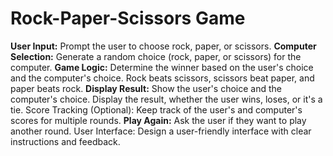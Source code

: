 # Rock-Paper-Scissors Game

**User Input:** Prompt the user to choose rock, paper, or scissors.
**Computer Selection:** Generate a random choice (rock, paper, or scissors) for
the computer.
**Game Logic:** Determine the winner based on the user's choice and the
computer's choice.
Rock beats scissors, scissors beat paper, and paper beats rock.
**Display Result:** Show the user's choice and the computer's choice.
Display the result, whether the user wins, loses, or it's a tie.
Score Tracking (Optional): Keep track of the user's and computer's scores for
multiple rounds.
**Play Again:** Ask the user if they want to play another round.
User Interface: Design a user-friendly interface with clear instructions and
feedback.
